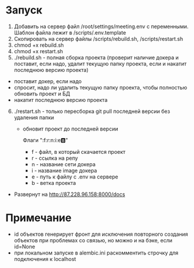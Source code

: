 # Запуск
1. Добавить на сервер файл /root/settings/meeting.env с переменными. Шаблон файла лежит в /scripts/.env.template
2. Скопировать на сервер файлы /scripts/rebuild.sh, /scripts/restart.sh
3. chmod +x rebuild.sh
4. chmod +x restart.sh
5. ./rebuild.sh - полная сборка проекта (проверит наличие докера и поставит, если надо, удалит текущую папку проекта, если и накатит последнюю версию проекта)
  * поставит докер, если надо
  * спросит, надо ли удалить текущую папку проекта, чтобы полностью обновить проект и БД
  * накатит последнюю версию проекта
6. ./restart.sh - только пересборка git pull последней версии без удаления папки
   * обновит проект до последней версии


      Флаги ":f:r:n:i:e:b:"
      * f - файл, в который скачается проект
      * r - ссылка на репу
      * n - название сети докера
      * i - название image докера
      * e - путь к файлу с .env на сервере
      * b - ветка проекта


* Развернут на http://87.228.96.158:8000/docs

# Примечание
* id объектов генерирует фронт для исключения повторного создания объектов при проблемах со связью, но можно и на бэке, если id=None
* при локальном запуске в alembic.ini раскомментить строчку для подключения к localhost
